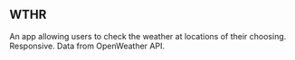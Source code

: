 ## WTHR

An app allowing users to check the weather at locations of their choosing.
Responsive.
Data from OpenWeather API.